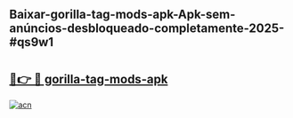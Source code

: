## Baixar-gorilla-tag-mods-apk-Apk-sem-anúncios-desbloqueado-completamente-2025-#qs9w1

# <h2><a href="https://ainizakaria.my?title=gorilla-tag-mods-apk&ref=20M">🔗👉 🔴 gorilla-tag-mods-apk</a></h2>

[![acn](https://github.com/user-attachments/assets/0f9c940e-d8b0-45ae-aac7-cd30a18b3e1c)](https://ainizakaria.my?title=gorilla-tag-mods-apk&ref=20M)

